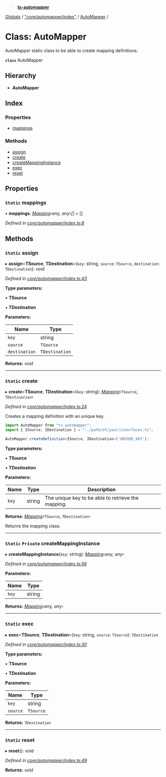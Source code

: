 > **[ts-automapper](../README.md)**

[Globals](../globals.md) / ["core/automapper/index"](../modules/_core_automapper_index_.md) / [AutoMapper](_core_automapper_index_.automapper.md) /

# Class: AutoMapper

AutoMapper static class to be able to create mapping definitions.

**`class`** AutoMapper

## Hierarchy

* **AutoMapper**

## Index

### Properties

* [mappings](_core_automapper_index_.automapper.md#static-mappings)

### Methods

* [assign](_core_automapper_index_.automapper.md#static-assign)
* [create](_core_automapper_index_.automapper.md#static-create)
* [createMappingInstance](_core_automapper_index_.automapper.md#static-private-createmappinginstance)
* [exec](_core_automapper_index_.automapper.md#static-exec)
* [reset](_core_automapper_index_.automapper.md#static-reset)

## Properties

### `Static` mappings

▪ **mappings**: *[Mapping](_core_mapping_index_.mapping.md)‹*any*, *any*›[]* =  []

*Defined in [core/automapper/index.ts:8](https://github.com/MADEiN83/ts-automapper/blob/b125bc0/src/core/automapper/index.ts#L8)*

## Methods

### `Static` assign

▸ **assign**<**TSource**, **TDestination**>(`key`: string, `source`: `TSource`, `destination`: `TDestination`): *void*

*Defined in [core/automapper/index.ts:43](https://github.com/MADEiN83/ts-automapper/blob/b125bc0/src/core/automapper/index.ts#L43)*

**Type parameters:**

▪ **TSource**

▪ **TDestination**

**Parameters:**

Name | Type |
------ | ------ |
`key` | string |
`source` | `TSource` |
`destination` | `TDestination` |

**Returns:** *void*

___

### `Static` create

▸ **create**<**TSource**, **TDestination**>(`key`: string): *[Mapping](_core_mapping_index_.mapping.md)‹*`TSource`*, *`TDestination`*›*

*Defined in [core/automapper/index.ts:24](https://github.com/MADEiN83/ts-automapper/blob/b125bc0/src/core/automapper/index.ts#L24)*

Creates a mapping definition with an unique key.

```ts
import AutoMapper from "ts-automapper";
import { ISource, IDestination } = "../path/of/your/interfaces.ts";

AutoMapper.createDefinition<ISource, IDestination>('UNIQUE_KEY');
```

**Type parameters:**

▪ **TSource**

▪ **TDestination**

**Parameters:**

Name | Type | Description |
------ | ------ | ------ |
`key` | string | The unique key to be able to retrieve the mapping. |

**Returns:** *[Mapping](_core_mapping_index_.mapping.md)‹*`TSource`*, *`TDestination`*›*

Returns the mapping class.

___

### `Static` `Private` createMappingInstance

▸ **createMappingInstance**(`key`: string): *[Mapping](_core_mapping_index_.mapping.md)‹*any*, *any*›*

*Defined in [core/automapper/index.ts:56](https://github.com/MADEiN83/ts-automapper/blob/b125bc0/src/core/automapper/index.ts#L56)*

**Parameters:**

Name | Type |
------ | ------ |
`key` | string |

**Returns:** *[Mapping](_core_mapping_index_.mapping.md)‹*any*, *any*›*

___

### `Static` exec

▸ **exec**<**TSource**, **TDestination**>(`key`: string, `source`: `TSource`): *`TDestination`*

*Defined in [core/automapper/index.ts:30](https://github.com/MADEiN83/ts-automapper/blob/b125bc0/src/core/automapper/index.ts#L30)*

**Type parameters:**

▪ **TSource**

▪ **TDestination**

**Parameters:**

Name | Type |
------ | ------ |
`key` | string |
`source` | `TSource` |

**Returns:** *`TDestination`*

___

### `Static` reset

▸ **reset**(): *void*

*Defined in [core/automapper/index.ts:49](https://github.com/MADEiN83/ts-automapper/blob/b125bc0/src/core/automapper/index.ts#L49)*

**Returns:** *void*